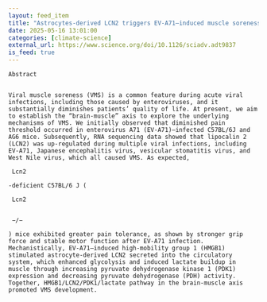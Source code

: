```yaml
---
layout: feed_item
title: "Astrocytes-derived LCN2 triggers EV-A71–induced muscle soreness via accumulating lactate | Science Advances"
date: 2025-05-16 13:01:00
categories: [climate-science]
external_url: https://www.science.org/doi/10.1126/sciadv.adt9837
is_feed: true
---
```



 
  
   
    Abstract
   
   
    Viral muscle soreness (VMS) is a common feature during acute viral infections, including those caused by enteroviruses, and it substantially diminishes patients’ quality of life. At present, we aim to establish the “brain-muscle” axis to explore the underlying mechanisms of VMS. We initially observed that diminished pain threshold occurred in enterovirus A71 (EV-A71)–infected C57BL/6J and AG6 mice. Subsequently, RNA sequencing data showed that lipocalin 2 (LCN2) was up-regulated during multiple viral infections, including EV-A71, Japanese encephalitis virus, vesicular stomatitis virus, and West Nile virus, which all caused VMS. As expected,
    
     Lcn2
    
    -deficient C57BL/6 J (
    
     Lcn2
    
    
     −/−
    
    ) mice exhibited greater pain tolerance, as shown by stronger grip force and stable motor function after EV-A71 infection. Mechanistically, EV-A71–induced high-mobility group 1 (HMGB1) stimulated astrocyte-derived LCN2 secreted into the circulatory system, which enhanced glycolysis and induced lactate buildup in muscle through increasing pyruvate dehydrogenase kinase 1 (PDK1) expression and decreasing pyruvate dehydrogenase (PDH) activity. Together, HMGB1/LCN2/PDK1/lactate pathway in the brain-muscle axis promoted VMS development.
   
  
 

